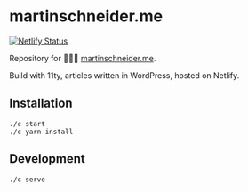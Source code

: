 # martinschneider.me

[![Netlify Status](https://api.netlify.com/api/v1/badges/2f543e4c-8bfa-4713-a062-64c79ddac084/deploy-status)](https://app.netlify.com/sites/musing-tereshkova-8654a8/deploys)

Repository for 👨🏼‍💻  [martinschneider.me](https://martinschneider.me).

Build with 11ty, articles written in WordPress, hosted on Netlify.

## Installation

    ./c start
    ./c yarn install

## Development

    ./c serve
